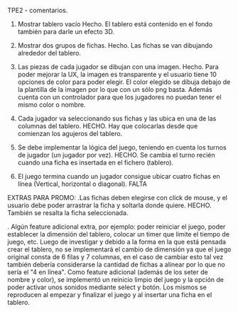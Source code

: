 TPE2 - comentarios.

1. Mostrar tablero vacío
Hecho. El tablero está contenido en el fondo también para darle un efecto 3D.

2. Mostrar dos grupos de fichas.
Hecho. Las fichas se van dibujando alrededor del tablero.

3. Las piezas de cada jugador se dibujan con una imagen.
Hecho. Para poder mejorar la UX, la imagen es transparente y el usuario tiene 10 opciones de color para poder elegir. El color elegido se dibuja debajo de la plantilla de la imagen por lo que con un sólo png basta. Además cuenta con un controlador para que los jugadores no puedan tener el mismo color o nombre.

4. Cada jugador va seleccionando sus fichas y las ubica en una de las columnas del tablero.
HECHO. Hay que colocarlas desde que comienzan los agujeros del tablero.

5. Se debe implementar la lógica del juego, teniendo en cuenta los turnos de jugador (un jugador por vez).
HECHO. Se cambia el turno recién cuando una ficha es insertada en el fichero (tablero).

6. El juego termina cuando un jugador consigue ubicar cuatro fichas en línea (Vertical, horizontal o diagonal).
FALTA

EXTRAS PARA PROMO:
.Las fichas deben elegirse con click de mouse, y el usuario debe poder arrastrar la ficha y soltarla donde quiere.
HECHO. También se resalta la ficha seleccionada.

. Algún feature adicional extra, por ejemplo: poder reiniciar el juego, poder establecer la dimensión del tablero, colocar un timer que limite el tiempo de juego, etc.
Luego de investigar y debido a la forma en la que está pensada crear el tablero, no se implementará el cambio de dimensión ya que el juego original consta de 6 filas y 7 columnas, en el caso de cambiar esto tal vez también debería considerarse la cantidad de fichas a alinear por lo que no sería el "4 en línea".
Como feature adicional (además de los seter de nombre y color), se implementó un reinicio limpio del juego y la opción de poder activar unos sonidos mediante select y botón. Los mismos se reproducen al empezar y finalizar el juego y al insertar una ficha en el tablero.
